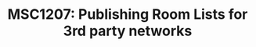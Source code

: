 ---
title: "MSC1207: Publishing Room Lists for 3rd party networks"
created_at: "2018-05-10"
category: ux
description:
keywords: merged
client_stats:
server_stats:
  synapse:
    all:
      merged: y
sdk_stats:
services_stats:
footnotes:
notes:
links:
 - title: "PR for MSC1207"
   link: "https://github.com/matrix-org/matrix-doc/issues/1207"
 - title: Documentation
   link: "https://docs.google.com/document/d/12mVuOT7Qoa49L_PQAPjavoK9c2nalYEFOHxJOmH5j-w/edit"
---